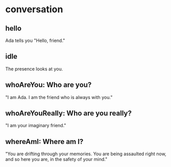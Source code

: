 # conversation

## hello

Ada tells you "Hello, friend."

## idle

The presence looks at you.

## whoAreYou: Who are you?

"I am Ada. I am the friend who is always with you."

## whoAreYouReally: Who are you really?

"I am your imaginary friend."

## whereAmI: Where am I?

"You are drifting through your memories. You are being assaulted right now,
and so here you are, in the safety of your mind."